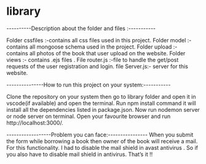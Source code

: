 # library

 ----------Description about the folder and files :-----------
 
Folder cssfiles :-contains all css files used in this project.
Folder model :- contains all mongoose schema used in the project.
Folder upload :- contains all photos of the book that user upload on the website.
Folder views :- contains .ejs files .
File router.js :-file to handle the get/post requests of the user registration and login.
file Server.js:- server for this website.

---------------How to run this project on your system:-----------

Clone the repository on your system then go to library folder and open it in vscode(if available) and open the terminal.
Run npm install command it will install all the dependencies listed in package.json.
Now run nodemon server or node server on terminal.
Open your favourite browser and run http://localhost:3000/.

------------------Problem you can face:----------------
When you submit the form while borrowing a book then owner of the book will receive a mail. For this functionality.  I had to disable the mail shield in avast antivirus . So if you also have to disable mail shield in antivirus.
That’s it !!

